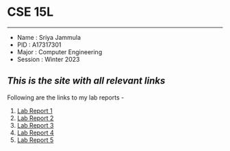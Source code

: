 # CSE 15L
---
* Name : Sriya Jammula
* PID : A17317301
* Major : Computer Engineering
* Session : Winter 2023

*This is the site with all relevant links*
---
Following are the links to my lab reports - 
1. [Lab Report 1](lab-report-1.md)
2. [Lab Report 2](lab-report-2.md)
3. [Lab Report 3](lab-report-3.md)
4. [Lab Report 4](lab-report-4.md)
5. [Lab Report 5](lab-report-5.md)

